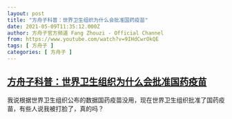 ```yaml
---
layout: post
title: "方舟子科普：世界卫生组织为什么会批准国药疫苗"
date: 2021-05-09T11:35:12.000Z
author: 方舟子官方频道 Fang Zhouzi - Official Channel
from: https://www.youtube.com/watch?v=9IHdCwrOkQE
tags: [ 方舟子 ]
categories: [ 方舟子 ]
---
```

<!--1620560112000-->
[方舟子科普：世界卫生组织为什么会批准国药疫苗](https://www.youtube.com/watch?v=9IHdCwrOkQE)
------

<div>
我说根据世界卫生组织公布的数据国药疫苗没用，现在世界卫生组织批准了国药疫苗，有些人说我被打脸了，真的吗？
</div>
